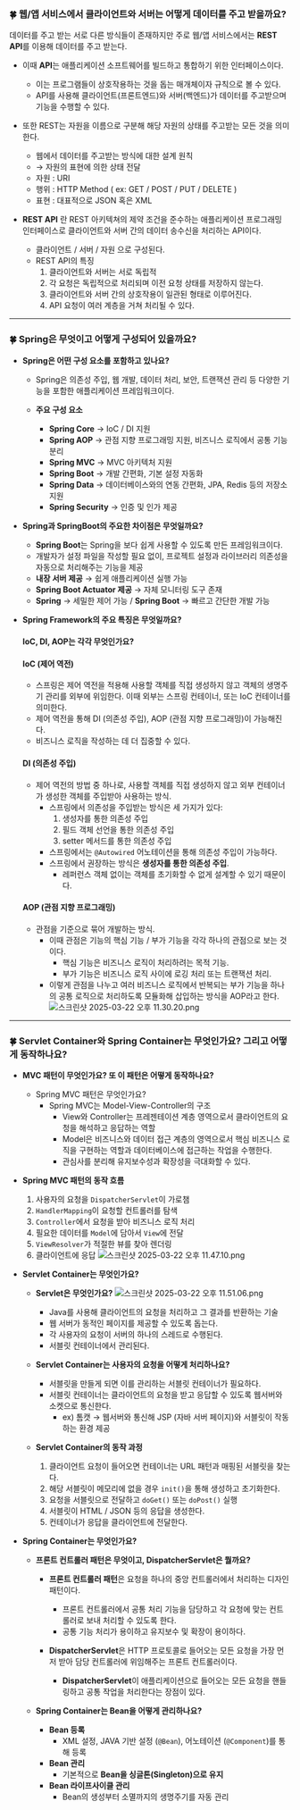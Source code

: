 ### 🍀 웹/앱 서비스에서 클라이언트와 서버는 어떻게 데이터를 주고 받을까요?

데이터를 주고 받는 서로 다른 방식들이 존재하지만 주로 웹/앱 서비스에서는 **REST API**를 이용해 데이터를 주고 받는다.

- 이때 **API**는 애플리케이션 소프트웨어를 빌드하고 통합하기 위한 인터페이스이다.
  - 이는 프로그램들이 상호작용하는 것을 돕는 매개체이자 규칙으로 볼 수 있다.
  - API를 사용해 클라이언트(프론트엔드)와 서버(백엔드)가 데이터를 주고받으며 기능을 수행할 수 있다.


- 또한 REST는 자원을 이름으로 구분해 해당 자원의 상태를 주고받는 모든 것을 의미한다.
  - 웹에서 데이터를 주고받는 방식에 대한 설계 원칙
  - → 자원의 표현에 의한 상태 전달
  - 자원 : URI
  - 행위 : HTTP Method ( ex: GET / POST / PUT / DELETE )
  - 표현 : 대표적으로 JSON 혹은 XML


- **REST API** 란 REST 아키텍쳐의 제약 조건을 준수하는 애플리케이션 프로그래밍 인터페이스로 클라이언트와 서버 간의 데이터 송수신을 처리하는 API이다.
  - 클라이언트 / 서버 / 자원 으로 구성된다.
  - REST API의 특징
    1. 클라이언트와 서버는 서로 독립적
    2. 각 요청은 독립적으로 처리되며 이전 요청 상태를 저장하지 않는다.
    3. 클라이언트와 서버 간의 상호작용이 일관된 형태로 이루어진다.
    4. API 요청이 여러 계층을 거쳐 처리될 수 있다.

---

### 🍀 Spring은 무엇이고 어떻게 구성되어 있을까요?

- **Spring은 어떤 구성 요소를 포함하고 있나요?**  


  - Spring은 의존성 주입, 웹 개발, 데이터 처리, 보안, 트랜잭션 관리 등 다양한 기능을 포함한 애플리케이션 프레임워크이다.  


  - **주요 구성 요소**
    - **Spring Core** → IoC / DI 지원
    - **Spring AOP** → 관점 지향 프로그래밍 지원, 비즈니스 로직에서 공통 기능 분리
    - **Spring MVC** → MVC 아키텍처 지원
    - **Spring Boot** → 개발 간편화, 기본 설정 자동화
    - **Spring Data** → 데이터베이스와의 연동 간편화, JPA, Redis 등의 저장소 지원
    - **Spring Security** → 인증 및 인가 제공


- **Spring과 SpringBoot의 주요한 차이점은 무엇일까요?**
  - **Spring Boot**는 Spring을 보다 쉽게 사용할 수 있도록 만든 프레임워크이다.
  - 개발자가 설정 파일을 작성할 필요 없이, 프로젝트 설정과 라이브러리 의존성을 자동으로 처리해주는 기능을 제공
  - **내장 서버 제공** → 쉽게 애플리케이션 실행 가능
  - **Spring Boot Actuator 제공** → 자체 모니터링 도구 존재
  - **Spring** → 세밀한 제어 가능 / **Spring Boot** → 빠르고 간단한 개발 가능


- **Spring Framework의 주요 특징은 무엇일까요?**
  ####  IoC, DI, AOP는 각각 무엇인가요?

  #### IoC (제어 역전)
  - 스프링은 제어 역전을 적용해 사용할 객체를 직접 생성하지 않고 객체의 생명주기 관리를 외부에 위임한다. 이때 외부는 스프링 컨테이너, 또는 IoC 컨테이너를 의미한다.
  - 제어 역전을 통해 DI (의존성 주입), AOP (관점 지향 프로그래밍)이 가능해진다.
  - 비즈니스 로직을 작성하는 데 더 집중할 수 있다.

  #### DI (의존성 주입)
  - 제어 역전의 방법 중 하나로, 사용할 객체를 직접 생성하지 않고 외부 컨테이너가 생성한 객체를 주입받아 사용하는 방식.
    - 스프링에서 의존성을 주입받는 방식은 세 가지가 있다:
      1. 생성자를 통한 의존성 주입
      2. 필드 객체 선언을 통한 의존성 주입
      3. setter 메서드를 통한 의존성 주입
    - 스프링에서는 `@Autowired` 어노테이션을 통해 의존성 주입이 가능하다.
    - 스프링에서 권장하는 방식은 **생성자를 통한 의존성 주입**.
      - 레퍼런스 객체 없이는 객체를 초기화할 수 없게 설계할 수 있기 때문이다.

  #### AOP (관점 지향 프로그래밍)
  - 관점을 기준으로 묶어 개발하는 방식.
    - 이때 관점은 기능의 핵심 기능 / 부가 기능을 각각 하나의 관점으로 보는 것이다.
      - 핵심 기능은 비즈니스 로직이 처리하려는 목적 기능.
      - 부가 기능은 비즈니스 로직 사이에 로깅 처리 또는 트랜잭션 처리.
    - 이렇게 관점을 나누고 여러 비즈니스 로직에서 반복되는 부가 기능을 하나의 공통 로직으로 처리하도록 모듈화해 삽입하는 방식을 AOP라고 한다.
![스크린샷 2025-03-22 오후 11.30.20.png](%EC%8A%A4%ED%81%AC%EB%A6%B0%EC%83%B7%202025-03-22%20%EC%98%A4%ED%9B%84%2011.30.20.png)
---

### 🍀 Servlet Container와 Spring Container는 무엇인가요? 그리고 어떻게 동작하나요?

- **MVC 패턴이 무엇인가요? 또 이 패턴은 어떻게 동작하나요?**
  - Spring MVC 패턴은 무엇인가요?
    - Spring MVC는 Model-View-Controller의 구조
      - View와 Controller는 프레젠테이션 계층 영역으로서 클라이언트의 요청을 해석하고 응답하는 역할
      - Model은 비즈니스와 데이터 접근 계층의 영역으로서 핵심 비즈니스 로직을 구현하는 역할과 데이터베이스에 접근하는 작업을 수행한다.
      - 관심사를 분리해 유지보수성과 확장성을 극대화할 수 있다.


- **Spring MVC 패턴의 동작 흐름**
  1. 사용자의 요청을 `DispatcherServlet`이 가로챔
  2. `HandlerMapping`이 요청할 컨트롤러를 탐색
  3. `Controller`에서 요청을 받아 비즈니스 로직 처리
  4. 필요한 데이터를 `Model`에 담아서 `View`에 전달
  5. `ViewResolver`가 적절한 뷰를 찾아 렌더링
  6. 클라이언트에 응답
![스크린샷 2025-03-22 오후 11.47.10.png](%EC%8A%A4%ED%81%AC%EB%A6%B0%EC%83%B7%202025-03-22%20%EC%98%A4%ED%9B%84%2011.47.10.png)



- **Servlet Container는 무엇인가요?**
  - **Servlet은 무엇인가요?**
  ![스크린샷 2025-03-22 오후 11.51.06.png](%EC%8A%A4%ED%81%AC%EB%A6%B0%EC%83%B7%202025-03-22%20%EC%98%A4%ED%9B%84%2011.51.06.png)
    - Java를 사용해 클라이언트의 요청을 처리하고 그 결과를 반환하는 기술
    - 웹 서버가 동적인 페이지를 제공할 수 있도록 돕는다.
    - 각 사용자의 요청이 서버의 하나의 스레드로 수행된다.
    - 서블릿 컨테이너에서 관리된다.


  - **Servlet Container는 사용자의 요청을 어떻게 처리하나요?**
    - 서블릿을 만들게 되면 이를 관리하는 서블릿 컨테이너가 필요하다.
    - 서블릿 컨테이너는 클라이언트의 요청을 받고 응답할 수 있도록 웹서버와 소켓으로 통신한다.
      - ex) 톰캣 → 웹서버와 통신해 JSP (자바 서버 페이지)와 서블릿이 작동하는 환경 제공


  - **Servlet Container의 동작 과정**
    1. 클라이언트 요청이 들어오면 컨테이너는 URL 패턴과 매핑된 서블릿을 찾는다.
    2. 해당 서블릿이 메모리에 없을 경우 `init()`을 통해 생성하고 초기화한다.
    3. 요청을 서블릿으로 전달하고 `doGet()` 또는 `doPost()` 실행
    4. 서블릿이 HTML / JSON 등의 응답을 생성한다.
    5. 컨테이너가 응답을 클라이언트에 전달한다.


- **Spring Container는 무엇인가요?**
  - **프론트 컨트롤러 패턴은 무엇이고, DispatcherServlet은 뭘까요?**

    - **프론트 컨트롤러 패턴**은 요청을 하나의 중앙 컨트롤러에서 처리하는 디자인 패턴이다.
      - 프론트 컨트롤러에서 공통 처리 기능을 담당하고 각 요청에 맞는 컨트롤러로 보내 처리할 수 있도록 한다.
      - 공통 기능 처리가 용이하고 유지보수 및 확장이 용이하다.

    - **DispatcherServlet**은 HTTP 프로토콜로 들어오는 모든 요청을 가장 먼저 받아 담당 컨트롤러에 위임해주는 프론트 컨트롤러이다.
      - **DispatcherServlet**이 애플리케이션으로 들어오는 모든 요청을 핸들링하고 공통 작업을 처리한다는 장점이 있다.


  - **Spring Container는 Bean을 어떻게 관리하나요?**
    - **Bean 등록**
      - XML 설정, JAVA 기반 설정 (`@Bean`), 어노테이션 (`@Component`)를 통해 등록
    - **Bean 관리**
      - 기본적으로 **Bean을 싱글톤(Singleton)으로 유지**
    - **Bean 라이프사이클 관리**
      - Bean의 생성부터 소멸까지의 생명주기를 자동 관리  